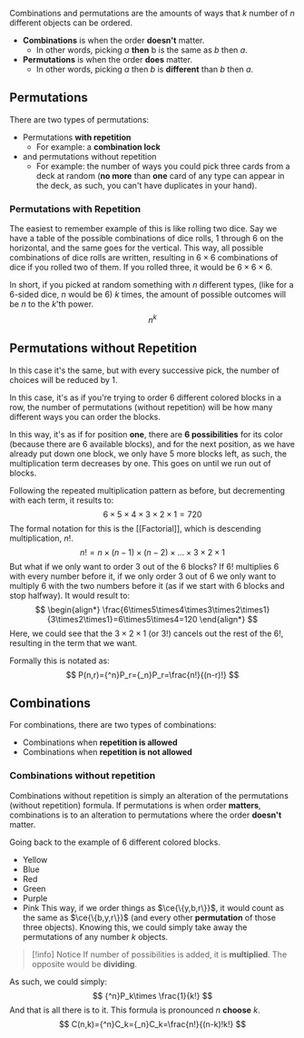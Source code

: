 Combinations and permutations are the amounts of ways that $k$ number of $n$ different objects can be ordered.
* **Combinations** is when the order **doesn't** matter.
	* In other words, picking $a$ **then** b is the same as $b$ then $a$.
* **Permutations** is when the order **does** matter.
	* In other words, picking $a$ then $b$ is **different** than $b$ then $a$.
## Permutations
There are two types of permutations:
* Permutations **with repetition**
	* For example: a **combination lock**
* and permutations without repetition
	* For example: the number of ways you could pick three cards from a deck at random (**no more** than **one** card of any type can appear in the deck, as such, you can't have duplicates in your hand).
### Permutations with Repetition
The easiest to remember example of this is like rolling two dice. Say we have a table of the possible combinations of dice rolls, 1 through 6 on the horizontal, and the same goes for the vertical. This way, all possible combinations of dice rolls are written, resulting in $6\times6$ combinations of dice if you rolled two of them. If you rolled three, it would be $6\times6\times6$. 

In short, if you picked at random something with $n$ different types, (like for a 6-sided dice, $n$ would be $6$) $k$ times, the amount of possible outcomes will be $n$ to the $k$'th power.
$$
n^k
$$
## Permutations without Repetition
In this case it's the same, but with every successive pick, the number of choices will be reduced by 1.

In this case, it's as if you're trying to order 6 different colored blocks in a row, the number of permutations (without repetition) will be how many different ways you can order the blocks.

In this way, it's as if for position **one**, there are **6 possibilities** for its color (because there are 6 available blocks), and for the next position, as we have already put down one block, we only have 5 more blocks left, as such, the multiplication term decreases by one. This goes on until we run out of blocks. 

Following the repeated multiplication pattern as before, but decrementing with each term, it results to:
$$
6\times5\times4\times3\times2\times1=720
$$
The formal notation for this is the [[Factorial]], which is descending multiplication, $n!$.
$$
n!=n\times(n-1)\times(n-2)\times{...}\times3\times2\times1
$$
But what if we only want to order 3 out of the 6 blocks? If $6!$ multiplies 6 with every number before it, if we only order 3 out of 6 we only want to multiply 6 with the two numbers before it (as if we start with 6 blocks and stop halfway). It would result to:
$$
\begin{align*}
\frac{6\times5\times4\times3\times2\times1}{3\times2\times1}=6\times5\times4=120
\end{align*}
$$
Here, we could see that the $3\times2\times1$ (or $3!$) cancels out the rest of the $6!$, resulting in the term that we want. 

Formally this is notated as:
$$
P(n,r)={^n}P_r={_n}P_r=\frac{n!}{(n-r)!}
$$
## Combinations
For combinations, there are two types of combinations:
* Combinations when **repetition is allowed**
* Combinations when **repetition is not allowed**
### Combinations without repetition
Combinations without repetition is simply an alteration of the permutations (without repetition) formula. If permutations is when order **matters**, combinations is to an alteration to permutations where the order **doesn't** matter. 

Going back to the example of 6 different colored blocks.
* Yellow
* Blue
* Red
* Green
* Purple
* Pink
This way, if we order things as $\ce{\{y,b,r\}}$, it would count as the same as $\ce{\{b,y,r\}}$ (and every other **permutation** of those three objects). Knowing this, we could simply take away the permutations of any number $k$ objects.
>[!info] Notice
>If number of possibilities is added, it is **multiplied**. The opposite would be **dividing**.

As such, we could simply:
$$
{^n}P_k\times \frac{1}{k!}
$$
And that is all there is to it. This formula is pronounced $n$ **choose** $k$.
$$
C(n,k)={^n}C_k={_n}C_k=\frac{n!}{(n-k)!k!}
$$
